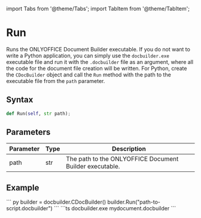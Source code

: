 import Tabs from '@theme/Tabs';
import TabItem from '@theme/TabItem';

# Run

Runs the ONLYOFFICE Document Builder executable. If you do not want to write a Python application, you can simply use the `docbuilder.exe` executable file and run it with the `.docbuilder` file as an argument, where all the code for the document file creation will be written. For Python, create the `CDocBuilder` object and call the `Run` method with the path to the executable file from the `path` parameter.

## Syntax

```py
def Run(self, str path);
```

## Parameters

| Parameter | Type | Description                                             |
| --------- | ---- | ------------------------------------------------------- |
| path      | str  | The path to the ONLYOFFICE Document Builder executable. |

## Example

<Tabs>
    <TabItem value="python" label="Python">
        ``` py
        builder = docbuilder.CDocBuilder()
        builder.Run("path-to-script.docbuilder")
        ```
    </TabItem>
    <TabItem value="builder" label=".docbuilder">
        ```ts
        docbuilder.exe mydocument.docbuilder
        ```
    </TabItem>
</Tabs>
